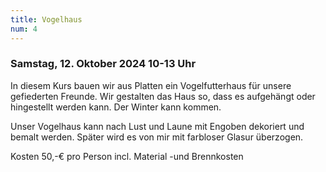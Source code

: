 ```yaml
---
title: Vogelhaus
num: 4
---
```

### Samstag, 12. Oktober 2024    10-13 Uhr

In diesem Kurs bauen wir aus Platten ein Vogelfutterhaus für unsere gefiederten Freunde. Wir gestalten das Haus so, dass es aufgehängt oder hingestellt werden kann. Der Winter kann kommen.
 
Unser Vogelhaus kann nach Lust und Laune mit Engoben dekoriert und bemalt werden. Später wird es von mir mit farbloser Glasur überzogen.

Kosten 50,-€ pro Person incl. Material -und Brennkosten

